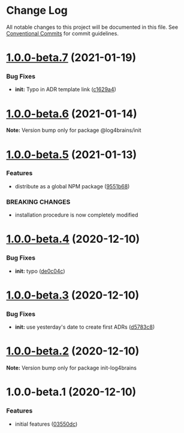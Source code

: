 # Change Log

All notable changes to this project will be documented in this file.
See [Conventional Commits](https://conventionalcommits.org) for commit guidelines.

# [1.0.0-beta.7](https://github.com/thomvaill/log4brains/compare/v1.0.0-beta.6...v1.0.0-beta.7) (2021-01-19)


### Bug Fixes

* **init:** Typo in ADR template link ([c1629a4](https://github.com/thomvaill/log4brains/commit/c1629a4a692414642667749112b28943dedb3bd4))





# [1.0.0-beta.6](https://github.com/thomvaill/log4brains/compare/v1.0.0-beta.5...v1.0.0-beta.6) (2021-01-14)

**Note:** Version bump only for package @log4brains/init





# [1.0.0-beta.5](https://github.com/thomvaill/log4brains/compare/v1.0.0-beta.4...v1.0.0-beta.5) (2021-01-13)


### Features

* distribute as a global NPM package ([9551b68](https://github.com/thomvaill/log4brains/commit/9551b689ffbce82f5b6d2bb514f87bf3faa10e3e))


### BREAKING CHANGES

* installation procedure is now completely modified





# [1.0.0-beta.4](https://github.com/thomvaill/log4brains/compare/v1.0.0-beta.3...v1.0.0-beta.4) (2020-12-10)


### Bug Fixes

* **init:** typo ([de0c04c](https://github.com/thomvaill/log4brains/commit/de0c04c3bc0e13bf5723af26db43ab5dd2a68365))





# [1.0.0-beta.3](https://github.com/thomvaill/log4brains/compare/v1.0.0-beta.2...v1.0.0-beta.3) (2020-12-10)


### Bug Fixes

* **init:** use yesterday's date to create first ADRs ([d5783c8](https://github.com/thomvaill/log4brains/commit/d5783c8f695d257d93a4b6fdbdc309892b4d7352))





# [1.0.0-beta.2](https://github.com/thomvaill/log4brains/compare/v1.0.0-beta.1...v1.0.0-beta.2) (2020-12-10)

**Note:** Version bump only for package init-log4brains





# 1.0.0-beta.1 (2020-12-10)


### Features

* initial features ([03550dc](https://github.com/thomvaill/log4brains/commit/03550dc4435c7668d36b50ca5ae420fab94e4936))
